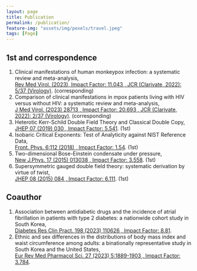```yaml
---
layout: page
title: Publication
permalink: /publication/
feature-img: "assets/img/pexels/travel.jpeg"
tags: [Page]
---
```


## 1st and correspondence

1. Clinical manifestations of human monkeypox infection: a systematic review and meta-analysis,<br>
  [Rev Med Virol. (2023), Impact Factor: 11.043 , JCR (Clarivate, 2022): 5/37 (Virology)](https://doi.org/10.1002/rmv.2446). (corresponding)
1. Comparison of clinical manifestations in mpox patients living with HIV versus without HIV: a systematic review and meta-analysis,<br>
  [J Med Virol. (2023) 28713 , Impact Factor: 20.693 , JCR (Clarivate, 2022): 2/37 (Virology)](https://doi.org/10.1002/jmv.28713). (corresponding)
1. Heterotic Kerr-Schild Double Field Theory and Classical Double Copy,<br>
  [JHEP 07 (2019) 030 , Impact Factor: 5.541](https://doi.org/10.1007/JHEP07(2019)030). (1st)
1. Isobaric Critical Exponents: Test of Analyticity against NIST Reference Data, <br>
  [Front. Phys. 6:112 (2018) , Impact Factor: 1.54](https://doi.org/10.3389/fphy.2018.00112). (1st)
4. Two-dimensional Bose-Einstein condensate under pressure,<br>
  [New J.Phys. 17 (2015) 013038 , Impact Factor: 3.558](https://doi.org/10.1088/1367-2630/17/1/013038). (1st)
6. Supersymmetric gauged double field theory: systematic derivation by virtue of twist,<br>
  [JHEP 08 (2015) 084 , Impact Factor: 6.111](https://doi.org/10.1007/JHEP08(2015)084). (1st)

## Coauthor

1. Association between antidiabetic drugs and the incidence of atrial fibrillation in patients with type 2 diabetes: a nationwide cohort study in South Korea,<br>
  [Diabetes Res Clin Pract. 198 (2023) 110626 , Impact Factor: 8.81](https://doi.org/10.1016/j.diabres.2023.110626).
1. Ethnic and sex differences in the distributions of body mass index and waist circumference among adults: a binationally representative study in South Korea and the United States,<br>
  [Eur Rev Med Pharmacol Sci. 27 (2023) 5:1889-1903 , Impact Factor: 3.784](https://doi.org/10.26355/eurrev_202303_31555).
